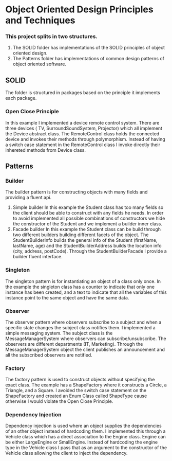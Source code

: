 # Object Oriented Design Principles and Techniques 

### This project splits in two structures. 
1. The SOLID folder has implementations of the SOLID principles of object oriented design.
1. The Patterns folder has implementations of common design patterns of object oriented software.


## SOLID
The folder is structured in packages based on the principle it implements each package.

### Open Close Principle
In this example I implemented a device remote control system. There are three devices ( TV, SurroundSoundSystem, Projector) which all implement the Device abstract class. The RemoteControl class holds the connected device and invokes their methods through polymorphism. Instead of having a switch case statement in the RemoteControl class I invoke directly their inhereted methods from Device class.


## Patterns

### Builder
The builder pattern is for constructing objects with many fields and providing a fluent api.
1. Simple builder
 In this example the Student class has too many fields so the client should be able to construct with any fields he needs. In order to avoid implemented all possible combinations of constructors we hide the constructor of the Student and we implement a builder inner class.
2. Facade builder
  In this example the Student class can be build through two different builders building different facets of the object. The StudentBuilderInfo builds the general info of the Student (firstName, lastName, age) and the StudentBuilderAddress builds the location info (city, address, postCode). Through the StudentBuilderFacade I provide a builder fluent interface.


### Singleton
The singleton pattern is for instantiating an object of a class only once. In the example the singleton class has a counter to indicate that only one instance has been created, and a text to indicate that all the variables of this instance point to the same object and have the same data.

### Observer
The observer pattern where observers subscribe to a subject and when a specific state changes the subject class notifies them. I implemented a simple messaging system. The subject class is the MessageManagerSystem where observers can subscribe/unsubscribe. The observers are different departments (IT, Marketing). Through the MessageManagerSystem object the client publishes an announcement and all the subscribed observers are notified.

### Factory
The factory pattern is used to construct objects without specifying the exact class. The example has a ShapeFactory where it constructs a Circle, a Triangle, and a Square. I avoided the switch case statement on the ShapeFactory and created an Enum Class called ShapeType cause otherwise I would violate the Open Close Principle.

### Dependency Injection
Dependency injection is used where an object supplies the dependencies of an other object instead of hardcoding them. I implemented this through a Vehicle class which has a direct association to the Engine class. Engine can be either LargeEngine or SmallEngine. Instead of hardcoding the engine type in the Vehicle class I pass that as an argument to the constructor of the Vehicle class allowing the client to inject the dependency.

